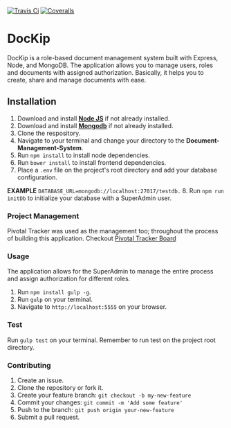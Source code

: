 [![Travis Ci](https://img.shields.io/travis/mentrie/Document-Management-System.svg)](https://travis-ci.org/mentrie/Document-Management-System)
[![Coveralls](https://img.shields.io/coveralls/mentrie/Document-Management-System.svg)](https://coveralls.io/github/mentrie/Document-Management-System)


# DocKip

DocKip is a role-based document management system built with Express, Node, and MongoDB. The application allows you to manage users, roles and documents with assigned authorization. Basically, it helps you to create, share and manage documents with ease. 

## Installation

1. Download and install [**Node JS**](https://nodejs.org/en/) if not already installed.
2. Download and install [**Mongodb**](https://www.mongodb.org/downloads/) if not already installed.
3. Clone the respository.
4. Navigate to your terminal and change your directory to the **Document-Management-System**.
5. Run `npm install` to install node dependencies.
6. Run `bower install` to install frontend dependencies.
7. Place a `.env` file on the project's root directory and add your database configuration.

 **EXAMPLE**
   `DATABASE_URL=mongodb://localhost:27017/testdb.`
8. Run `npm run initDb` to initialize your database with a SuperAdmin user.

### Project Management
Pivotal Tracker was used as the management too; throughout the process of building this application.
Checkout [Pivotal Tracker Board](https://www.pivotaltracker.com/n/projects/1515820)

### Usage
The application allows for the SuperAdmin to manage the entire process and assign authorization for different roles.
 1. Run `npm install gulp -g`.
 2. Run `gulp` on your terminal.
 3. Navigate to `http://localhost:5555` on your browser.

### Test
Run `gulp test` on your terminal. Remember to  run test on the project root directory.

### Contributing
1. Create an issue.
2. Clone the repository or fork it.
3. Create your feature branch: `git checkout -b my-new-feature`
5. Commit your changes: `git commit -m 'Add some feature'`
4. Push to the branch: `git push origin your-new-feature`
5. Submit a pull request.

